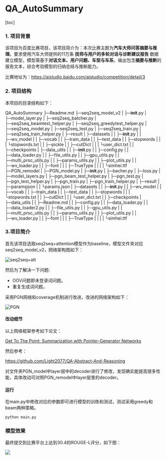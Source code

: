 # QA_AutoSummary

[toc]

### 1. 项目背景

该项目为百度比赛项目，该项目简介为：本次比赛主题为**汽车大师问答摘要与推理**。要求使用汽车大师提供的11万条 **技师与用户的多轮对话与诊断建议报告** 数据建立模型，模型需基于**对话文本、用户问题、车型与车系**，输出包含**摘要与推断**的报告文本，综合考验模型的归纳总结与推断能力。

比赛地址为：https://aistudio.baidu.com/aistudio/competition/detail/3

### 2. 项目结构

本项目的目录结构如下：

QA_AutoSummary
├─Readme.md
├─seq2seq_model_v2
|        ├─__init__.py
|        ├─model_layer.py
|        ├─seq2seq_batcher.py
|        ├─seq2seq_beamtest_helper.py
|        ├─seq2seq_greedytest_helper.py
|        ├─seq2seq_model.py
|        ├─seq2seq_test.py
|        ├─seq2seq_train.py
|        ├─seq2seq_train_helper.py
|        ├─result
|        ├─datasets
|        |    ├─__init__.py
|        |    ├─wv_model
|        |    ├─vocab
|        |    ├─train_data
|        |    ├─test_data
|        |    ├─stopwords
|        |    |     └stopwords.txt
|        |    ├─pickle
|        |    ├─cutDict
|        |    |    └user_dict.txt
|        |    ├─checkpoints
|        ├─data_utils
|        |     ├─__init__.py
|        |     ├─config.py
|        |     ├─data_loader.py
|        |     ├─file_utils.py
|        |     ├─gpu_utils.py
|        |     ├─multi_proc_utils.py
|        |     ├─params_utils.py
|        |     ├─plot_utils.py
|        |     ├─wv_loader.py
|        |     ├─font
|        |     |  ├─TrueType
|        |     |  |    └simhei.ttf
├─PGN_remodel
|      ├─PGN_model.py
|      ├─__init__.py
|      ├─bacher.py
|      ├─loss.py
|      ├─model_layers.py
|      ├─pgn_beam_test_helper.py
|      ├─pgn_test.py
|      ├─pgn_test_helper.py
|      ├─pgn_train.py
|      ├─pgn_train_helper.py
|      ├─result
|      ├─paramsjson
|      |     └params.json
|      ├─datasets
|      |    ├─__init__.py
|      |    ├─wv_model
|      |    ├─vocab
|      |    ├─train_data
|      |    ├─test_data
|      |    ├─stopwords
|      |    |     └stopwords.txt
|      |    ├─cutDict
|      |    |    └user_dict.txt
|      |    ├─checkpoints
|      ├─data_utils
|      |     ├─Readme.md
|      |     ├─config.py
|      |     ├─data_loader.py
|      |     ├─data_loader2.py
|      |     ├─file_utils.py
|      |     ├─gpu_utils.py
|      |     ├─multi_proc_utils.py
|      |     ├─params_utils.py
|      |     ├─plot_utils.py
|      |     ├─wv_loader.py
|      |     ├─font
|      |     |  ├─TrueType
|      |     |  |    └simhei.ttf

### 3.项目简介

首先该项目选取seq2seq+attention模型作为baseline，模型文件夹对应seq2seq_model_v2，网络架构图如下：

![seq2seq+att](D:\xftp_submit_file\clean_subversion\QA_AutoSummary\img\Seq2Seq1.jpg)

然后为了解决一下问题:

- OOV问题即未登录词问题。
- 重复生成词问题。

采用PGN网络和coverage机制进行改进，改进的网络架构如下：

![PGN](D:\xftp_submit_file\clean_subversion\QA_AutoSummary\img\PGN1.jpg)

#### 改动细节

以上网络框架参考如下论文：

[Get To The Point: Summarization with Pointer-Generator Networks](https://arxiv.org/abs/1704.04368)

然后参考：

https://github.com/Light2077/QA-Abstract-And-Reasoning

对文件夹PGN_model中layer层中的decoder进行了修改，发现确实能提高很多性能，具体改动可对照PGN_remodel中layer层里的decoder。

#### 运行

在main.py中修改对应的参数即可进行模型的训练和测试，测试采用greedy和beam两种策略。

```python
python main.py
```

### 模型效果

最终提交到比赛平台上达到30.4的ROUGE-L评分，如下图：

![](D:\xftp_submit_file\clean_subversion\QA_AutoSummary\img\result1.png)